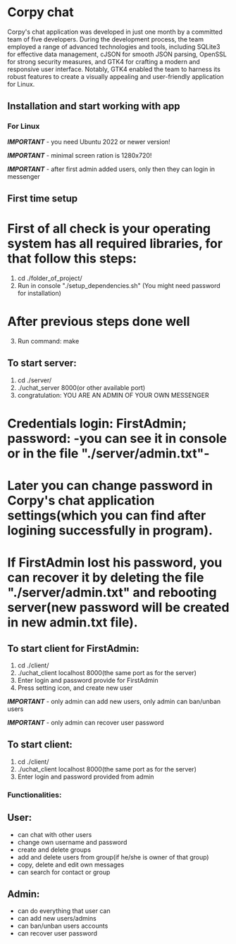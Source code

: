 # Corpy chat 

Corpy's chat application was developed in just one month by a committed team of five developers. During the development process, the team employed a range of advanced technologies and tools, 
including SQLite3 for effective data management, cJSON for smooth JSON parsing, OpenSSL for strong security measures, and GTK4 for crafting a modern and responsive user interface. Notably, 
GTK4 enabled the team to harness its robust features to create a visually appealing and user-friendly application for Linux.

## Installation and start working with app

### For Linux

***IMPORTANT*** - you need Ubuntu 2022 or newer version!

***IMPORTANT*** - minimal screen ration is 1280x720!

***IMPORTANT*** - after first admin added users, only then they can login in messenger

## First time setup
# First of all check is your operating system has all required libraries, for that follow this steps:
1. cd ./folder_of_project/
2. Run in console "./setup_dependencies.sh" (You might need password for installation)
# After previous steps done well
3. Run command: make

## To start server:
1. cd ./server/
2. ./uchat_server 8000(or other available port)
3. congratulation: YOU ARE AN ADMIN OF YOUR OWN MESSENGER
# Credentials login: FirstAdmin; password: -you can see it in console or in the file "./server/admin.txt"-
# Later you can change password in Corpy's chat application settings(which you can find after logining successfully in program).
# If FirstAdmin lost his password, you can recover it by deleting the file "./server/admin.txt" and rebooting server(new password will be created in new admin.txt file).

## To start client for FirstAdmin:
1. cd ./client/
2. ./uchat_client localhost 8000(the same port as for the server)
3. Enter login and password provide for FirstAdmin
4. Press setting icon, and create new user

***IMPORTANT*** - only admin can add new users, only admin can ban/unban users

***IMPORTANT*** - only admin can recover user password

## To start client:
1. cd ./client/
2. ./uchat_client localhost 8000(the same port as for the server)
3. Enter login and password provided from admin

### Functionalities:

## User:
- can chat with other users
- change own username and password
- create and delete groups
- add and delete users from group(if he/she is owner of that group)
- copy, delete and edit own messages
- can search for contact or group

## Admin:
- can do everything that user can
- can add new users/admins
- can ban/unban users accounts
- can recover user password
